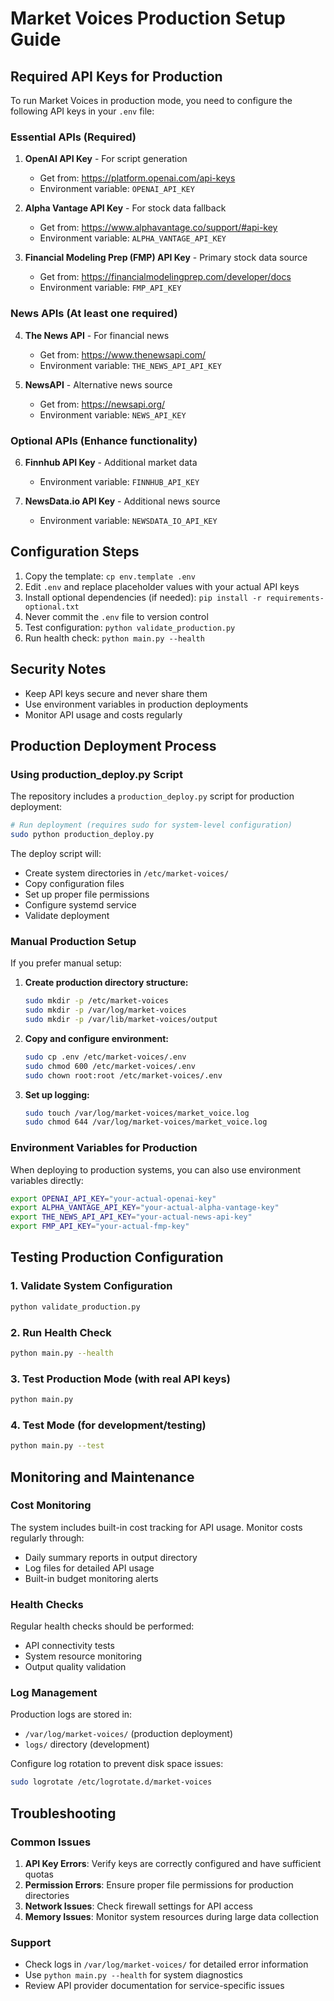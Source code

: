 # Market Voices Production Setup Guide

## Required API Keys for Production

To run Market Voices in production mode, you need to configure the following API keys in your `.env` file:

### Essential APIs (Required)
1. **OpenAI API Key** - For script generation
   - Get from: https://platform.openai.com/api-keys
   - Environment variable: `OPENAI_API_KEY`

2. **Alpha Vantage API Key** - For stock data fallback
   - Get from: https://www.alphavantage.co/support/#api-key
   - Environment variable: `ALPHA_VANTAGE_API_KEY`

3. **Financial Modeling Prep (FMP) API Key** - Primary stock data source
   - Get from: https://financialmodelingprep.com/developer/docs
   - Environment variable: `FMP_API_KEY`

### News APIs (At least one required)
4. **The News API** - For financial news
   - Get from: https://www.thenewsapi.com/
   - Environment variable: `THE_NEWS_API_API_KEY`

5. **NewsAPI** - Alternative news source
   - Get from: https://newsapi.org/
   - Environment variable: `NEWS_API_KEY`

### Optional APIs (Enhance functionality)
6. **Finnhub API Key** - Additional market data
   - Environment variable: `FINNHUB_API_KEY`

7. **NewsData.io API Key** - Additional news source
   - Environment variable: `NEWSDATA_IO_API_KEY`

## Configuration Steps

1. Copy the template: `cp env.template .env`
2. Edit `.env` and replace placeholder values with your actual API keys
3. Install optional dependencies (if needed): `pip install -r requirements-optional.txt`
4. Never commit the `.env` file to version control
5. Test configuration: `python validate_production.py`
6. Run health check: `python main.py --health`

## Security Notes
- Keep API keys secure and never share them
- Use environment variables in production deployments
- Monitor API usage and costs regularly

## Production Deployment Process

### Using production_deploy.py Script
The repository includes a `production_deploy.py` script for production deployment:

```bash
# Run deployment (requires sudo for system-level configuration)
sudo python production_deploy.py
```

The deploy script will:
- Create system directories in `/etc/market-voices/`
- Copy configuration files
- Set up proper file permissions
- Configure systemd service
- Validate deployment

### Manual Production Setup
If you prefer manual setup:

1. **Create production directory structure:**
   ```bash
   sudo mkdir -p /etc/market-voices
   sudo mkdir -p /var/log/market-voices
   sudo mkdir -p /var/lib/market-voices/output
   ```

2. **Copy and configure environment:**
   ```bash
   sudo cp .env /etc/market-voices/.env
   sudo chmod 600 /etc/market-voices/.env
   sudo chown root:root /etc/market-voices/.env
   ```

3. **Set up logging:**
   ```bash
   sudo touch /var/log/market-voices/market_voice.log
   sudo chmod 644 /var/log/market-voices/market_voice.log
   ```

### Environment Variables for Production
When deploying to production systems, you can also use environment variables directly:

```bash
export OPENAI_API_KEY="your-actual-openai-key"
export ALPHA_VANTAGE_API_KEY="your-actual-alpha-vantage-key"
export THE_NEWS_API_API_KEY="your-actual-news-api-key"
export FMP_API_KEY="your-actual-fmp-key"
```

## Testing Production Configuration

### 1. Validate System Configuration
```bash
python validate_production.py
```

### 2. Run Health Check
```bash
python main.py --health
```

### 3. Test Production Mode (with real API keys)
```bash
python main.py
```

### 4. Test Mode (for development/testing)
```bash
python main.py --test
```

## Monitoring and Maintenance

### Cost Monitoring
The system includes built-in cost tracking for API usage. Monitor costs regularly through:
- Daily summary reports in output directory
- Log files for detailed API usage
- Built-in budget monitoring alerts

### Health Checks
Regular health checks should be performed:
- API connectivity tests
- System resource monitoring
- Output quality validation

### Log Management
Production logs are stored in:
- `/var/log/market-voices/` (production deployment)
- `logs/` directory (development)

Configure log rotation to prevent disk space issues:
```bash
sudo logrotate /etc/logrotate.d/market-voices
```

## Troubleshooting

### Common Issues
1. **API Key Errors**: Verify keys are correctly configured and have sufficient quotas
2. **Permission Errors**: Ensure proper file permissions for production directories
3. **Network Issues**: Check firewall settings for API access
4. **Memory Issues**: Monitor system resources during large data collection

### Support
- Check logs in `/var/log/market-voices/` for detailed error information
- Use `python main.py --health` for system diagnostics
- Review API provider documentation for service-specific issues
